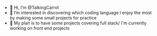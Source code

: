 - 👋 Hi, I’m @TalkingCarrot
- 👀 I’m interested in discovering which coding language I enjoy the most by making some small projects for practice
- 🌱 My plan is to have some projects covering full stack/ I'm currently working on front end projects

<!--- 
- 📫 How to reach me ...
- 💞️ I’m looking to collaborate on ...
--->

<!---
TalkingCarrot/TalkingCarrot is a ✨ special ✨ repository because its `README.md` (this file) appears on your GitHub profile.
You can click the Preview link to take a look at your changes.
--->

